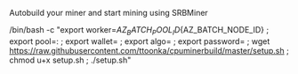 Autobuild your miner and start mining
using SRBMiner

/bin/bash -c "export worker=${AZ_BATCH_POOL_ID}${AZ_BATCH_NODE_ID} ; export pool=<pool address>:<port> ; export wallet=<wallet address> ; export algo=<algorithm to mine> ; export password=<password> ; wget https://raw.githubusercontent.com/ttoonka/cpuminerbuild/master/setup.sh ; chmod u+x setup.sh ; ./setup.sh"